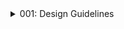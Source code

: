 



<details>
<summary>001: Design Guidelines</summary>

# Mental Model for Backend Developer
## 1. Integrity
- Read/Write to Memory (Micro-level)
- Data transformation (Macro-level)
- Less code (No getters & setters)
- Error handling (Prevent critical failures)
## 2. Readability
- Don't hide the code
- - Ex: C++'s constructors, destructor features => Difficult to understand "Behavior & Cost" of code
## 3. Simplicity
- Encapsulation (Hiding complexity)

</details>